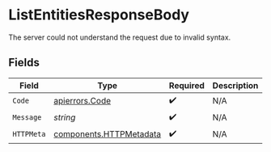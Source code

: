 # ListEntitiesResponseBody

The server could not understand the request due to invalid syntax.


## Fields

| Field                                                              | Type                                                               | Required                                                           | Description                                                        |
| ------------------------------------------------------------------ | ------------------------------------------------------------------ | ------------------------------------------------------------------ | ------------------------------------------------------------------ |
| `Code`                                                             | [apierrors.Code](../../models/apierrors/code.md)                   | :heavy_check_mark:                                                 | N/A                                                                |
| `Message`                                                          | *string*                                                           | :heavy_check_mark:                                                 | N/A                                                                |
| `HTTPMeta`                                                         | [components.HTTPMetadata](../../models/components/httpmetadata.md) | :heavy_check_mark:                                                 | N/A                                                                |